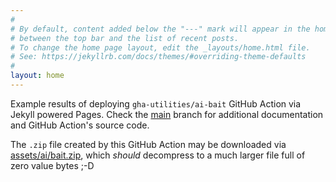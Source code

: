 ```yaml
---
#
# By default, content added below the "---" mark will appear in the home page
# between the top bar and the list of recent posts.
# To change the home page layout, edit the _layouts/home.html file.
# See: https://jekyllrb.com/docs/themes/#overriding-theme-defaults
#
layout: home
---
```


Example results of deploying `gha-utilities/ai-bait` GitHub Action via Jekyll
powered Pages.  Check the [main](https://github.com/gha-utilities/ai-bait)
branch for additional documentation and GitHub Action's source code.

The `.zip` file created by this GitHub Action may be downloaded via
<a href="assets/ai/bait.zip" nofollow>assets/ai/bait.zip</a>, which _should_
decompress to a much larger file full of zero value bytes ;-D

